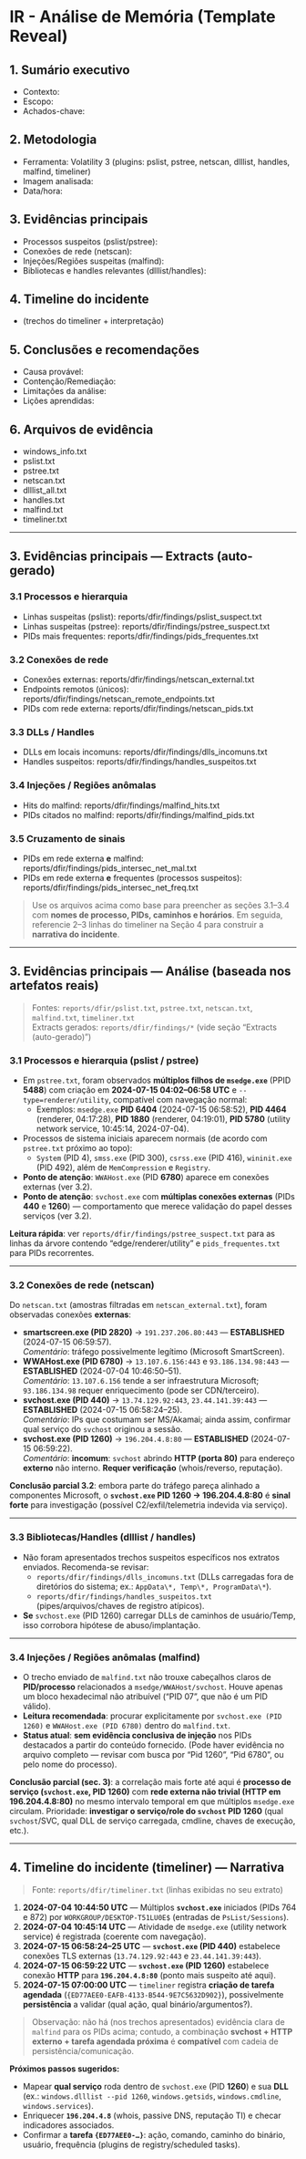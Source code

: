# IR - Análise de Memória (Template Reveal)

## 1. Sumário executivo
- Contexto:
- Escopo:
- Achados-chave:

## 2. Metodologia
- Ferramenta: Volatility 3 (plugins: pslist, pstree, netscan, dlllist, handles, malfind, timeliner)
- Imagem analisada:
- Data/hora:

## 3. Evidências principais
- Processos suspeitos (pslist/pstree):
- Conexões de rede (netscan):
- Injeções/Regiões suspeitas (malfind):
- Bibliotecas e handles relevantes (dlllist/handles):

## 4. Timeline do incidente
- (trechos do timeliner + interpretação)

## 5. Conclusões e recomendações
- Causa provável:
- Contenção/Remediação:
- Limitações da análise:
- Lições aprendidas:

## 6. Arquivos de evidência
- windows_info.txt
- pslist.txt
- pstree.txt
- netscan.txt
- dlllist_all.txt
- handles.txt
- malfind.txt
- timeliner.txt

---

## 3. Evidências principais — Extracts (auto-gerado)

### 3.1 Processos e hierarquia
- Linhas suspeitas (pslist): reports/dfir/findings/pslist_suspect.txt  
- Linhas suspeitas (pstree): reports/dfir/findings/pstree_suspect.txt  
- PIDs mais frequentes: reports/dfir/findings/pids_frequentes.txt

### 3.2 Conexões de rede
- Conexões externas: reports/dfir/findings/netscan_external.txt  
- Endpoints remotos (únicos): reports/dfir/findings/netscan_remote_endpoints.txt  
- PIDs com rede externa: reports/dfir/findings/netscan_pids.txt

### 3.3 DLLs / Handles
- DLLs em locais incomuns: reports/dfir/findings/dlls_incomuns.txt  
- Handles suspeitos: reports/dfir/findings/handles_suspeitos.txt

### 3.4 Injeções / Regiões anômalas
- Hits do malfind: reports/dfir/findings/malfind_hits.txt  
- PIDs citados no malfind: reports/dfir/findings/malfind_pids.txt

### 3.5 Cruzamento de sinais
- PIDs em rede externa **e** malfind: reports/dfir/findings/pids_intersec_net_mal.txt  
- PIDs em rede externa **e** frequentes (processos suspeitos): reports/dfir/findings/pids_intersec_net_freq.txt

> Use os arquivos acima como base para preencher as seções 3.1–3.4 com **nomes de processo, PIDs, caminhos e horários**. Em seguida, referencie 2–3 linhas do timeliner na Seção 4 para construir a **narrativa do incidente**.

---

## 3. Evidências principais — Análise (baseada nos artefatos reais)

> Fontes: `reports/dfir/pslist.txt`, `pstree.txt`, `netscan.txt`, `malfind.txt`, `timeliner.txt`  
> Extracts gerados: `reports/dfir/findings/*` (vide seção “Extracts (auto-gerado)”)

### 3.1 Processos e hierarquia (pslist / pstree)
- Em `pstree.txt`, foram observados **múltiplos filhos de `msedge.exe`** (PPID **5488**) com criação em **2024-07-15 04:02–06:58 UTC** e `--type=renderer/utility`, compatível com navegação normal:
  - Exemplos: `msedge.exe` **PID 6404** (2024-07-15 06:58:52), **PID 4464** (renderer, 04:17:28), **PID 1880** (renderer, 04:19:01), **PID 5780** (utility network service, 10:45:14, 2024-07-04).
- Processos de sistema iniciais aparecem normais (de acordo com `pstree.txt` próximo ao topo):
  - `System` (PID 4), `smss.exe` (PID 300), `csrss.exe` (PID 416), `wininit.exe` (PID 492), além de `MemCompression` e `Registry`.
- **Ponto de atenção**: `WWAHost.exe` (PID **6780**) aparece em conexões externas (ver 3.2).  
- **Ponto de atenção**: `svchost.exe` com **múltiplas conexões externas** (PIDs **440** e **1260**) — comportamento que merece validação do papel desses serviços (ver 3.2).

**Leitura rápida**: ver `reports/dfir/findings/pstree_suspect.txt` para as linhas da árvore contendo “edge/renderer/utility” e `pids_frequentes.txt` para PIDs recorrentes.

---

### 3.2 Conexões de rede (netscan)
Do `netscan.txt` (amostras filtradas em `netscan_external.txt`), foram observadas conexões **externas**:

- **smartscreen.exe (PID 2820)** → `191.237.206.80:443` — **ESTABLISHED** (2024-07-15 06:59:57).  
  *Comentário*: tráfego possivelmente legítimo (Microsoft SmartScreen).
- **WWAHost.exe (PID 6780)** → `13.107.6.156:443` e `93.186.134.98:443` — **ESTABLISHED** (2024-07-04 10:46:50–51).  
  *Comentário*: `13.107.6.156` tende a ser infraestrutura Microsoft; `93.186.134.98` requer enriquecimento (pode ser CDN/terceiro).
- **svchost.exe (PID 440)** → `13.74.129.92:443`, `23.44.141.39:443` — **ESTABLISHED** (2024-07-15 06:58:24–25).  
  *Comentário*: IPs que costumam ser MS/Akamai; ainda assim, confirmar qual serviço do `svchost` originou a sessão.
- **svchost.exe (PID 1260)** → `196.204.4.8:80` — **ESTABLISHED** (2024-07-15 06:59:22).  
  *Comentário*: **incomum**: `svchost` abrindo **HTTP (porta 80)** para endereço **externo** não interno. **Requer verificação** (whois/reverso, reputação).

**Conclusão parcial 3.2**: embora parte do tráfego pareça alinhado a componentes Microsoft, o **`svchost.exe` PID 1260 → 196.204.4.8:80** é **sinal forte** para investigação (possível C2/exfil/telemetria indevida via serviço).

---

### 3.3 Bibliotecas/Handles (dlllist / handles)
- Não foram apresentados trechos suspeitos específicos nos extratos enviados. Recomenda-se revisar:
  - `reports/dfir/findings/dlls_incomuns.txt` (DLLs carregadas fora de diretórios do sistema; ex.: `AppData\*, Temp\*, ProgramData\*`).
  - `reports/dfir/findings/handles_suspeitos.txt` (pipes/arquivos/chaves de registro atípicos).
- **Se** `svchost.exe` (PID 1260) carregar DLLs de caminhos de usuário/Temp, isso corrobora hipótese de abuso/implantação.

---

### 3.4 Injeções / Regiões anômalas (malfind)
- O trecho enviado de `malfind.txt` não trouxe cabeçalhos claros de **PID/processo** relacionados a `msedge/WWAHost/svchost`. Houve apenas um bloco hexadecimal não atribuível (“PID 07”, que não é um PID válido).  
- **Leitura recomendada**: procurar explicitamente por `svchost.exe (PID 1260)` e `WWAHost.exe (PID 6780)` dentro do `malfind.txt`.  
- **Status atual**: **sem evidência conclusiva de injeção** nos PIDs destacados a partir do conteúdo fornecido. (Pode haver evidência no arquivo completo — revisar com busca por “Pid 1260”, “Pid 6780”, ou pelo nome do processo).

**Conclusão parcial (sec. 3)**: a correlação mais forte até aqui é **processo de serviço (`svchost.exe`, PID 1260)** com **rede externa não trivial (HTTP em 196.204.4.8:80)** no mesmo intervalo temporal em que múltiplos `msedge.exe` circulam. Prioridade: **investigar o serviço/role do `svchost` PID 1260** (qual `svchost`/SVC, qual DLL de serviço carregada, cmdline, chaves de execução, etc.).

---

## 4. Timeline do incidente (timeliner) — Narrativa

> Fonte: `reports/dfir/timeliner.txt` (linhas exibidas no seu extrato)

1. **2024-07-04 10:44:50 UTC** — Múltiplos **`svchost.exe`** iniciados (PIDs 764 e 872) por `WORKGROUP/DESKTOP-T51LU0E$` (entradas de `PsList/Sessions`).  
2. **2024-07-04 10:45:14 UTC** — Atividade de `msedge.exe` (utility network service) é registrada (coerente com navegação).  
3. **2024-07-15 06:58:24–25 UTC** — **`svchost.exe` (PID 440)** estabelece conexões TLS externas (`13.74.129.92:443` e `23.44.141.39:443`).  
4. **2024-07-15 06:59:22 UTC** — **`svchost.exe` (PID 1260)** estabelece conexão **HTTP** para **`196.204.4.8:80`** (ponto mais suspeito até aqui).  
5. **2024-07-15 07:00:00 UTC** — `timeliner` registra **criação de tarefa agendada** (`{ED77AEE0-EAFB-4133-B544-9E7C5632D902}`), possivelmente **persistência** a validar (qual ação, qual binário/argumentos?).

> Observação: não há (nos trechos apresentados) evidência clara de `malfind` para os PIDs acima; contudo, a combinação **svchost + HTTP externo + tarefa agendada próxima** é **compatível** com cadeia de persistência/comunicação.

**Próximos passos sugeridos:**
- Mapear **qual serviço** roda dentro de `svchost.exe` (PID **1260**) e sua **DLL** (ex.: `windows.dlllist --pid 1260`, `windows.getsids`, `windows.cmdline`, `windows.services`).  
- Enriquecer **`196.204.4.8`** (whois, passive DNS, reputação TI) e checar indicadores associados.  
- Confirmar a **tarefa `{ED77AEE0-…}`**: ação, comando, caminho do binário, usuário, frequência (plugins de registry/scheduled tasks).

